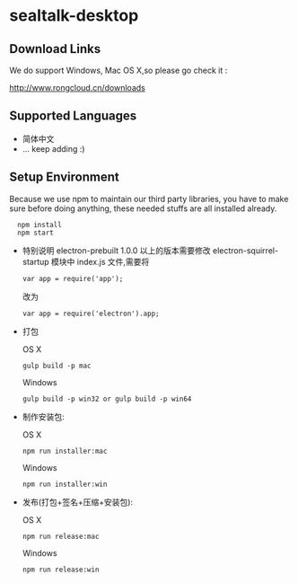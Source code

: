 # sealtalk-desktop

## Download Links

We do support Windows, Mac OS X,so please go check it :

http://www.rongcloud.cn/downloads

## Supported Languages

+ 简体中文
+ ... keep adding :)

## Setup Environment

Because we use npm to maintain our third party libraries, you have to make sure before doing anything, these needed stuffs are all installed already.

```
  npm install
  npm start
```
- 特别说明
  electron-prebuilt 1.0.0 以上的版本需要修改 electron-squirrel-startup 模块中 index.js 文件,需要将

  ```
  var app = require('app');
  ```
  改为

  ```
  var app = require('electron').app;
  ```

- 打包

    OS X

    ```
    gulp build -p mac
    ```
    Windows

    ```
    gulp build -p win32 or gulp build -p win64
    ```

- 制作安装包:

    OS X

    ```
    npm run installer:mac
    ```
    Windows

    ```
    npm run installer:win
    ```
- 发布(打包+签名+压缩+安装包):

    OS X

    ```
    npm run release:mac
    ```
    Windows

    ```
    npm run release:win
    ```
